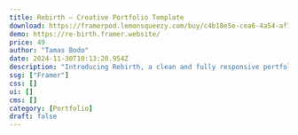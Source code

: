 ```yaml
---
title: Rebirth — Creative Portfolio Template
download: https://framerpod.lemonsqueezy.com/buy/c4b18e5e-cea6-4a54-af17-c59b334ed367
demo: https://re-birth.framer.website/
price: 49
author: "Tamas Bodo"
date: 2024-11-30T10:13:20.954Z
description: "Introducing Rebirth, a clean and fully responsive portfolio template built in Framer. It features a sleek, minimalistic design, perfect for showcasing your portfolio with case studies and building a powerful online presence."
ssg: ["Framer"]
css: []
ui: []
cms: []
category: [Portfolio]
draft: false
---
```

